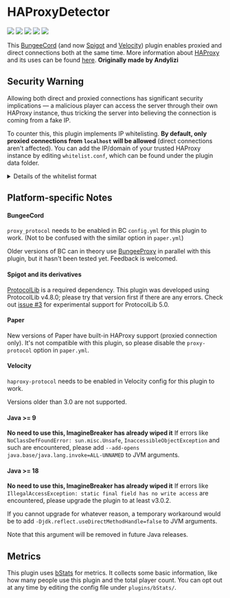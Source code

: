 # HAProxyDetector

[![](https://img.shields.io/github/downloads/HaHaWTH/HAProxy-Detector/total?style=for-the-badge)](https://github.com/HaHaWTH/HAProxy-Detector/releases) [![](https://img.shields.io/github/license/HaHaWTH/HAProxy-Detector?style=for-the-badge)](https://github.com/HaHaWTH/HAProxy-Detector/blob/master/LICENSE) [![](https://img.shields.io/bstats/servers/21070?label=Spigot%20Servers&style=for-the-badge)](https://bstats.org/plugin/bukkit/HAProxyDetector/21070) [![](https://img.shields.io/bstats/servers/12605?label=BC%20Servers&style=for-the-badge)](https://bstats.org/plugin/bungeecord/HAProxyDetector/12605) [![](https://img.shields.io/bstats/servers/14442?label=Velocity%20Servers&style=for-the-badge)](https://bstats.org/plugin/velocity/HAProxyDetector/14442)

This [BungeeCord](https://github.com/SpigotMC/BungeeCord/) (and now [Spigot](https://www.spigotmc.org/wiki/spigot/)
and [Velocity](https://papermc.io/software/velocity/)) plugin enables proxied and direct connections both at the same time. More
information about [HAProxy](https://www.haproxy.org/) and its uses can be
found [here](https://github.com/MinelinkNetwork/BungeeProxy/blob/master/README.md).
**Originally made by Andylizi**

## Security Warning

Allowing both direct and proxied connections has significant security implications — a malicious player can access the
server through their own HAProxy instance, thus tricking the server into believing the connection is coming from a
fake IP.

To counter this, this plugin implements IP whitelisting. **By default, only proxied connections from `localhost` will be
allowed** (direct connections aren't affected). You can add the IP/domain of your trusted HAProxy instance by
editing `whitelist.conf`, which can be found under the plugin data folder.

<details>
    <summary>Details of the whitelist format</summary>

```
# List of allowed proxy IPs
#
# An empty whitelist will disallow all proxies.
# Each entry must be an valid IP address, domain name or CIDR.
# Domain names will be resolved only once at startup.
# Each domain can have multiple A/AAAA records, all of them will be allowed.
# CIDR prefixes are not allowed in domain names.

127.0.0.0/8
::1/128
```

If you want to disable the whitelist (which you should never do), you can do so by
putting this line verbatim, before any other entries:

```
YesIReallyWantToDisableWhitelistItsExtremelyDangerousButIKnowWhatIAmDoing!!!
```

</details>

## Platform-specific Notes

#### BungeeCord

`proxy_protocol` needs to be enabled in BC `config.yml` for this plugin to work. (Not to be confused with the similar option in `paper.yml`)

Older versions of BC can in theory use [BungeeProxy](https://github.com/MinelinkNetwork/BungeeProxy) in parallel
with this plugin, but it hasn't been tested yet. Feedback is welcomed.

#### Spigot and its derivatives

[ProtocolLib](https://github.com/dmulloy2/ProtocolLib) is a required dependency.
This plugin was developed using ProtocolLib v4.8.0; please try that version first if there are any errors. Check out [issue #3](https://github.com/HaHaWTH/HAProxy-Detector/issues/3) for experimental support for ProtocolLib 5.0.

#### Paper

New versions of Paper have built-in HAProxy support (proxied connection only). It's not compatible with this plugin, so please disable the `proxy-protocol` option in `paper.yml`.

#### Velocity

`haproxy-protocol` needs to be enabled in Velocity config for this plugin to work.

Versions older than 3.0 are not supported.

#### Java >= 9

**No need to use this, ImagineBreaker has already wiped it**
If errors like `NoClassDefFoundError: sun.misc.Unsafe`, `InaccessibleObjectException` and such are encountered,
please add `--add-opens java.base/java.lang.invoke=ALL-UNNAMED` to JVM arguments.

#### Java >= 18

**No need to use this, ImagineBreaker has already wiped it**
If errors like `IllegalAccessException: static final field has no write access` are encountered,
please upgrade the plugin to at least v3.0.2.

If you cannot upgrade for whatever reason, a temporary workaround would be to add
`-Djdk.reflect.useDirectMethodHandle=false` to JVM arguments.

Note that this argument will be removed in future Java releases.

## Metrics

This plugin uses [bStats](https://bStats.org) for metrics. It collects some basic information, like how many people
use this plugin and the total player count. You can opt out at any time by editing the config file under
`plugins/bStats/`.
